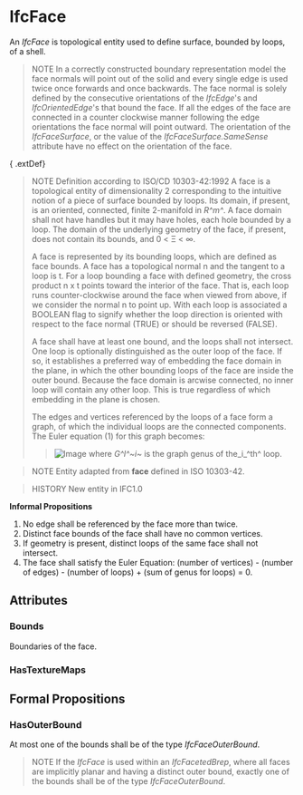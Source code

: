 # IfcFace

An _IfcFace_ is topological entity used to define surface, bounded by loops, of a shell.
<!-- end of short definition -->

> NOTE In a correctly constructed boundary representation model the face normals will point out of the solid and every single edge is used twice once forwards and once backwards. The face normal is solely defined by the consecutive orientations of the _IfcEdge_'s and _IfcOrientedEdge_'s that bound the face. If all the edges of the face are connected in a counter clockwise manner following the edge orientations the face normal will point outward. The orientation of the _IfcFaceSurface_, or the value of the _IfcFaceSurface.SameSense_ attribute have no effect on the orientation of the face.

{ .extDef}
> NOTE Definition according to ISO/CD 10303-42:1992
> A face is a topological entity of dimensionality 2 corresponding to the intuitive notion of a piece of surface bounded by loops. Its domain, if present, is an oriented, connected, finite 2-manifold in _R^m^_. A face domain shall not have handles but it may have holes, each hole bounded by a loop. The domain of the underlying geometry of the face, if present, does not contain its bounds, and 0 < Ξ < ∞.
>
> A face is represented by its bounding loops, which are defined as face bounds. A face has a topological normal n and the tangent to a loop is t. For a loop bounding a face with defined geometry, the cross product n x t points toward the interior of the face. That is, each loop runs counter-clockwise around the face when viewed from above, if we consider the normal n to point up. With each loop is associated a BOOLEAN flag to signify whether the loop direction is oriented with respect to the face normal (TRUE) or should be reversed (FALSE).
>
> A face shall have at least one bound, and the loops shall not intersect. One loop is optionally distinguished as the outer loop of the face. If so, it establishes a preferred way of embedding the face domain in the plane, in which the other bounding loops of the face are inside the outer bound. Because the face domain is arcwise connected, no inner loop will contain any other loop. This is true regardless of which embedding in the plane is chosen.
>
> The edges and vertices referenced by the loops of a face form a graph, of which the individual loops are the connected components. The Euler equation (1) for this graph becomes:
>> ![Image](../../../../figures/ifcface-math1.gif)
> where _G^l^~i~_ is the graph genus of the_i_^th^ loop.

> NOTE Entity adapted from **face** defined in ISO 10303-42.

> HISTORY New entity in IFC1.0

**Informal Propositions**

1. No edge shall be referenced by the face more than twice.
2. Distinct face bounds of the face shall have no common vertices.
3. If geometry is present, distinct loops of the same face shall not intersect.
4. The face shall satisfy the Euler Equation: (number of vertices) - (number of edges) - (number of loops) + (sum of genus for loops) = 0.

## Attributes

### Bounds
Boundaries of the face.

### HasTextureMaps


## Formal Propositions

### HasOuterBound
At most one of the bounds shall be of the type _IfcFaceOuterBound_.
> NOTE If the _IfcFace_ is used within an _IfcFacetedBrep_, where all faces are implicitly planar and having a distinct outer bound, exactly one of the bounds shall be of the type _IfcFaceOuterBound_.
